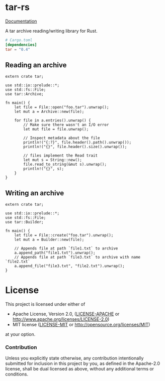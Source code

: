 # tar-rs

[Documentation](https://docs.rs/tar)

A tar archive reading/writing library for Rust.

```toml
# Cargo.toml
[dependencies]
tar = "0.4"
```

## Reading an archive

```rust,no_run
extern crate tar;

use std::io::prelude::*;
use std::fs::File;
use tar::Archive;

fn main() {
    let file = File::open("foo.tar").unwrap();
    let mut a = Archive::new(file);

    for file in a.entries().unwrap() {
        // Make sure there wasn't an I/O error
        let mut file = file.unwrap();

        // Inspect metadata about the file
        println!("{:?}", file.header().path().unwrap());
        println!("{}", file.header().size().unwrap());

        // files implement the Read trait
        let mut s = String::new();
        file.read_to_string(&mut s).unwrap();
        println!("{}", s);
    }
}

```

## Writing an archive

```rust,no_run
extern crate tar;

use std::io::prelude::*;
use std::fs::File;
use tar::Builder;

fn main() {
    let file = File::create("foo.tar").unwrap();
    let mut a = Builder::new(file);

    // Appends file at path `file1.txt` to archive
    a.append_path("file1.txt").unwrap();
    // Appends file at path `file3.txt` to archive with name `file2.txt`
    a.append_file("file3.txt", "file2.txt").unwrap();
}
```

# License

This project is licensed under either of

 * Apache License, Version 2.0, ([LICENSE-APACHE](LICENSE-APACHE) or
   http://www.apache.org/licenses/LICENSE-2.0)
 * MIT license ([LICENSE-MIT](LICENSE-MIT) or
   http://opensource.org/licenses/MIT)

at your option.

### Contribution

Unless you explicitly state otherwise, any contribution intentionally submitted
for inclusion in this project by you, as defined in the Apache-2.0 license,
shall be dual licensed as above, without any additional terms or conditions.
